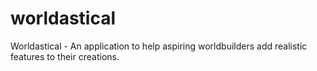 # worldastical
Worldastical - An application to help aspiring worldbuilders add realistic features to their creations.
